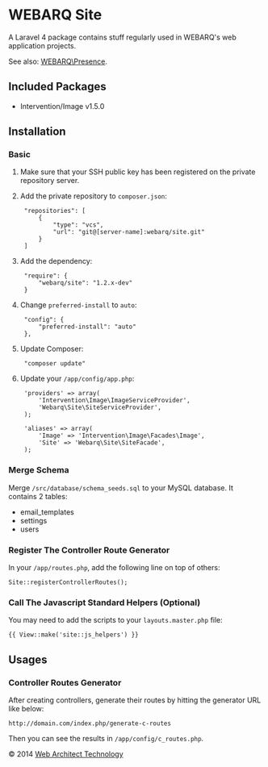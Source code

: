 # WEBARQ Site

A Laravel 4 package contains stuff regularly used in WEBARQ's web application projects.

See also: [WEBARQ\Presence](#).

## Included Packages
- Intervention/Image v1.5.0

## Installation

### Basic

1. Make sure that your SSH public key has been registered on the private repository server.
2. Add the private repository to `composer.json`:

		"repositories": [
			{
				"type": "vcs",
				"url": "git@[server-name]:webarq/site.git"
			}
		]
3. Add the dependency:

		"require": {
			"webarq/site": "1.2.x-dev"
		}
4. Change `preferred-install` to `auto`:

		"config": {
			"preferred-install": "auto"
		},
5. Update Composer:

		"composer update"
6. Update your `/app/config/app.php`:
		
		'providers' => array(
			'Intervention\Image\ImageServiceProvider',
			'Webarq\Site\SiteServiceProvider',
		);

		'aliases' => array(
			'Image' => 'Intervention\Image\Facades\Image',
			'Site' => 'Webarq\Site\SiteFacade',
		);

### Merge Schema

Merge `/src/database/schema_seeds.sql` to your MySQL database. It contains 2 tables:

- email_templates
- settings
- users 

### Register The Controller Route Generator

In your `/app/routes.php`, add the following line on top of others:
	
	Site::registerControllerRoutes();

### Call The Javascript Standard Helpers (Optional)

You may need to add the scripts to your `layouts.master.php` file:

	{{ View::make('site::js_helpers') }}

## Usages
### Controller Routes Generator

After creating controllers, generate their routes by hitting the generator URL like below: 

	http://domain.com/index.php/generate-c-routes

Then you can see the results in `/app/config/c_routes.php`.

 

&copy; 2014 [Web Architect Technology](http://www.webarq.com/)